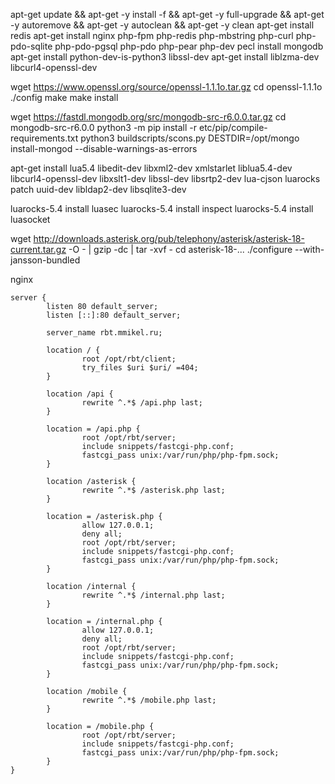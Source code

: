 apt-get update && apt-get -y install -f && apt-get -y full-upgrade && apt-get -y autoremove && apt-get -y autoclean && apt-get -y clean
apt-get install redis
apt-get install nginx php-fpm php-redis php-mbstring php-curl php-pdo-sqlite php-pdo-pgsql php-pdo php-pear php-dev
pecl install mongodb
apt-get install python-dev-is-python3 libssl-dev
apt-get install liblzma-dev libcurl4-openssl-dev

wget https://www.openssl.org/source/openssl-1.1.1o.tar.gz
cd openssl-1.1.1o
./config
make
make install

wget https://fastdl.mongodb.org/src/mongodb-src-r6.0.0.tar.gz
cd mongodb-src-r6.0.0
python3 -m pip install -r etc/pip/compile-requirements.txt
python3 buildscripts/scons.py DESTDIR=/opt/mongo install-mongod --disable-warnings-as-errors

apt-get install lua5.4 libedit-dev libxml2-dev xmlstarlet liblua5.4-dev libcurl4-openssl-dev libxslt1-dev libssl-dev libsrtp2-dev lua-cjson luarocks patch uuid-dev libldap2-dev libsqlite3-dev

luarocks-5.4 install luasec
luarocks-5.4 install inspect
luarocks-5.4 install luasocket

wget http://downloads.asterisk.org/pub/telephony/asterisk/asterisk-18-current.tar.gz -O - | gzip -dc | tar -xvf -
cd asterisk-18-...
./configure --with-jansson-bundled


nginx
```
server {
        listen 80 default_server;
        listen [::]:80 default_server;

        server_name rbt.mmikel.ru;

        location / {
                root /opt/rbt/client;
                try_files $uri $uri/ =404;
        }

        location /api {
                rewrite ^.*$ /api.php last;
        }

        location = /api.php {
                root /opt/rbt/server;
                include snippets/fastcgi-php.conf;
                fastcgi_pass unix:/var/run/php/php-fpm.sock;
        }

        location /asterisk {
                rewrite ^.*$ /asterisk.php last;
        }

        location = /asterisk.php {
                allow 127.0.0.1;
                deny all;
                root /opt/rbt/server;
                include snippets/fastcgi-php.conf;
                fastcgi_pass unix:/var/run/php/php-fpm.sock;
        }

        location /internal {
                rewrite ^.*$ /internal.php last;
        }

        location = /internal.php {
                allow 127.0.0.1;
                deny all;
                root /opt/rbt/server;
                include snippets/fastcgi-php.conf;
                fastcgi_pass unix:/var/run/php/php-fpm.sock;
        }

        location /mobile {
                rewrite ^.*$ /mobile.php last;
        }

        location = /mobile.php {
                root /opt/rbt/server;
                include snippets/fastcgi-php.conf;
                fastcgi_pass unix:/var/run/php/php-fpm.sock;
        }
}
```

